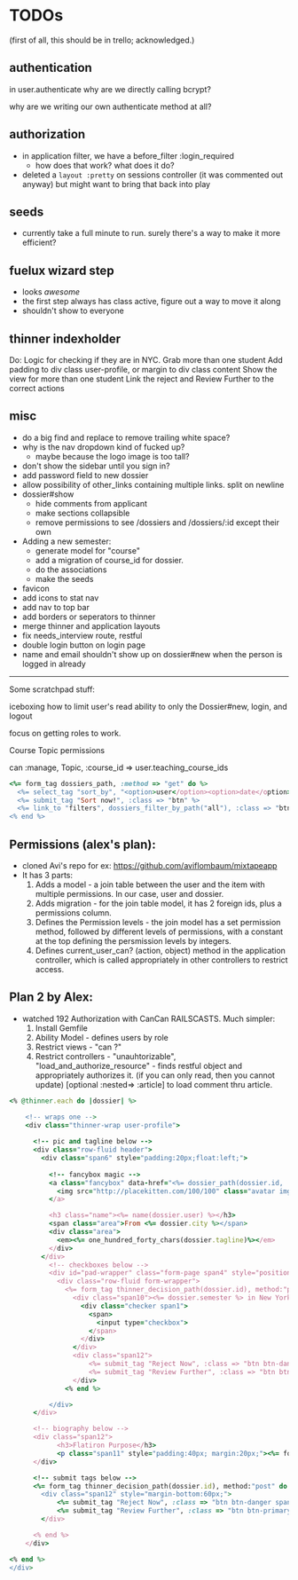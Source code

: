 # TODOs

(first of all, this should be in trello; acknowledged.)

## authentication

in user.authenticate why are we directly calling bcrypt?

why are we writing our own authenticate method at all?

## authorization

- in application filter, we have a before_filter :login_required
  - how does that work? what does it do?
- deleted a `layout :pretty` on sessions controller (it was commented out anyway) but might want to bring that back into play

## seeds

- currently take a full minute to run. surely there's a way to make it more efficient?

## fuelux wizard step

- looks *awesome*
- the first step always has class active, figure out a way to move it along
- shouldn't show to everyone

## thinner indexholder

Do:
Logic for checking if they are in NYC.
Grab more than one student
Add padding to div class user-profile, or margin to div class content
Show the view for more than one student
Link the reject and Review Further to the correct actions

## misc

- do a big find and replace to remove trailing white space?
- why is the nav dropdown kind of fucked up?
  - maybe because the logo image is too tall?
- don't show the sidebar until you sign in?
- add password field to new dossier
- allow possibility of other_links containing multiple links. split on newline
- dossier#show 
  - hide comments from applicant
  - make sections collapsible
  - remove permissions to see /dossiers and /dossiers/:id except their own
- Adding a new semester:
  - generate model for "course"
  - add a migration of course_id for dossier.
  - do the associations
  - make the seeds
- favicon
- add icons to stat nav
- add nav to top bar
- add borders or seperators to thinner
- merge thinner and application layouts
- fix needs_interview route, restful
- double login button on login page
- name and email shouldn't show up on dossier#new when the person is logged in already

* * *

Some scratchpad stuff:

iceboxing how to limit user's read ability to only the Dossier#new, login, and logout

focus on getting roles to work.

Course Topic permissions

can :manage, Topic, :course_id => user.teaching_course_ids



```ruby
<%= form_tag dossiers_path, :method => "get" do %>
  <%= select_tag "sort_by", "<option>user</option><option>date</option>".html_safe %>
  <%= submit_tag "Sort now!", :class => "btn" %>
  <%= link_to "filters", dossiers_filter_by_path("all"), :class => "btn" %>
<% end %>
```

## Permissions (alex's plan):

- cloned Avi's repo for ex: https://github.com/aviflombaum/mixtapeapp
- It has 3 parts:
  1. Adds a model - a join table between the user and the item with multiple permissions. In our case, user and dossier.
  2. Adds migration - for the join table model, it has 2 foreign ids, plus a permissions column.
	3. Defines the Permission levels - the join model has a set permission method, followed by different levels of permissions, with a constant at the top defining the persmission levels by integers.
	4. Defines current_user_can? (action, object) method in the application controller, which is called appropriately in other controllers to restrict access.

## Plan 2 by Alex:
- watched 192 Authorization with CanCan RAILSCASTS. Much simpler:
	1. Install Gemfile
	2. Ability Model - defines users by role
	3. Restrict views - "can ?"
	4. Restrict controllers - "unauhtorizable", "load_and_authorize_resource" - finds restful object and appropriately authorizes it. (if you can only read, then you cannot update) [optional :nested=> :article] to load comment thru article.

```ruby
<% @thinner.each do |dossier| %>

    <!-- wraps one -->
    <div class="thinner-wrap user-profile"> 
      
      <!-- pic and tagline below -->
      <div class="row-fluid header">
        <div class="span6" style="padding:20px;float:left;">
          
          <!-- fancybox magic -->
          <a class="fancybox" data-href="<%= dossier_path(dossier.id, :layout => "false") %>" href="#">
            <img src="http://placekitten.com/100/100" class="avatar img-circle">
          </a>

          <h3 class="name"><%= name(dossier.user) %></h3>
          <span class="area">From <%= dossier.city %></span>
          <div class="area">
            <em><%= one_hundred_forty_chars(dossier.tagline)%></em>
          </div>
        </div>
          <!-- checkboxes below -->
          <div id="pad-wrapper" class="form-page span4" style="position:relative;right:0px; float:right;">
            <div class="row-fluid form-wrapper">
              <%= form_tag thinner_decision_path(dossier.id), method:"post" do %>
                <div class="span10"><%= dossier.semester %> in New York City?</div>
                  <div class="checker span1">
                    <span>
                      <input type="checkbox">
                    </span>
                  </div>
                </div>
                <div class="span12">
                    <%= submit_tag "Reject Now", :class => "btn btn-danger"%>
                    <%= submit_tag "Review Further", :class => "btn btn-primary"%>
                </div>
              <% end %>

          </div>
      </div>

      <!-- biography below -->
      <div class="span12">
            <h3>Flatiron Purpose</h3>
            <p class="span11" style="padding:40px; margin:20px;"><%= four_hundred_twenty_chars(dossier.purpose)%></p>
      </div>

      <!-- submit tags below -->
      <%= form_tag thinner_decision_path(dossier.id), method:"post" do %>
        <div class="span12" style="margin-bottom:60px;">
            <%= submit_tag "Reject Now", :class => "btn btn-danger span6"%>
            <%= submit_tag "Review Further", :class => "btn btn-primary span6"%>
        </div>

      <% end %>
    </div>

<% end %>
</div>
```